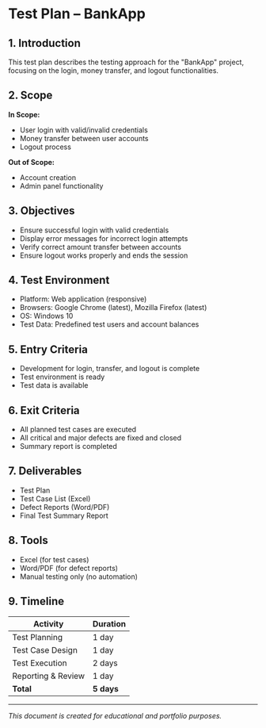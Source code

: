 # Test Plan – BankApp

## 1. Introduction
This test plan describes the testing approach for the "BankApp" project, focusing on the login, money transfer, and logout functionalities.

## 2. Scope
**In Scope:**
- User login with valid/invalid credentials
- Money transfer between user accounts
- Logout process

**Out of Scope:**
- Account creation
- Admin panel functionality

## 3. Objectives
- Ensure successful login with valid credentials
- Display error messages for incorrect login attempts
- Verify correct amount transfer between accounts
- Ensure logout works properly and ends the session

## 4. Test Environment
- Platform: Web application (responsive)
- Browsers: Google Chrome (latest), Mozilla Firefox (latest)
- OS: Windows 10
- Test Data: Predefined test users and account balances

## 5. Entry Criteria
- Development for login, transfer, and logout is complete
- Test environment is ready
- Test data is available

## 6. Exit Criteria
- All planned test cases are executed
- All critical and major defects are fixed and closed
- Summary report is completed

## 7. Deliverables
- Test Plan
- Test Case List (Excel)
- Defect Reports (Word/PDF)
- Final Test Summary Report

## 8. Tools
- Excel (for test cases)
- Word/PDF (for defect reports)
- Manual testing only (no automation)

## 9. Timeline

| Activity             | Duration |
|----------------------|----------|
| Test Planning        | 1 day    |
| Test Case Design     | 1 day    |
| Test Execution       | 2 days   |
| Reporting & Review   | 1 day    |
| **Total**            | **5 days** |

---

*This document is created for educational and portfolio purposes.*

